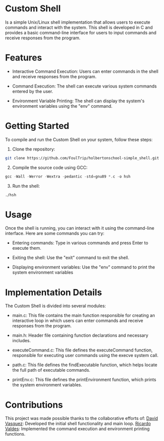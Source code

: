 # Custom Shell
Is a simple Unix/Linux shell implementation that allows users to execute commands and interact with the system. This shell is developed in C and provides a basic command-line interface for users to input commands and receive responses from the program.

# Features
 - Interactive Command Execution: Users can enter commands in the shell and receive responses from the program.

 - Command Execution: The shell can execute various system commands entered by the user.

 - Environment Variable Printing: The shell can display the system's environment variables using the "env" command.

# Getting Started
To compile and run the Custom Shell on your system, follow these steps:

1. Clone the repository:
```bash
git clone https://github.com/FoulTrip/holbertonschool-simple_shell.git
```
2. Compile the source code using GCC:
```c
gcc -Wall -Werror -Wextra -pedantic -std=gnu89 *.c -o hsh
```
3. Run the shell:
```bash
./hsh
```

# Usage
Once the shell is running, you can interact with it using the command-line interface. Here are some commands you can try:
 - Entering commands: Type in various commands and press Enter to execute them.

 - Exiting the shell: Use the "exit" command to exit the shell.

 - Displaying environment variables: Use the "env" command to print the system environment variables

#  Implementation Details
The Custom Shell is divided into several modules:
 - main.c: This file contains the main function responsible for creating an interactive loop in which users can enter commands and receive responses from the program.

 - main.h: Header file containing function declarations and necessary includes.

 - executeCommand.c: This file defines the executeCommand function, responsible for executing user commands using the execve system call.

 - path.c: This file defines the findExecutable function, which helps locate the full path of executable commands.

 - printEnv.c: This file defines the printEnvironment function, which prints the system environment variables.

# Contributions
This project was made possible thanks to the collaborative efforts of:
[David Vasquez](https://github.com/FoulTrip): Developed the initial shell functionality and main loop.
[Ricardo Valdes](https://github.com/ricardovaldesv): Implemented the command execution and environment printing functions.